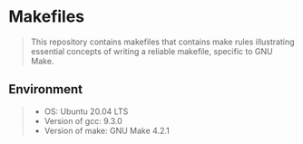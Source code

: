 # Makefiles
>  This repository contains makefiles that contains make rules illustrating essential concepts of writing a reliable makefile, specific to GNU Make.

## Environment
> - OS: Ubuntu 20.04 LTS
> - Version of gcc: 9.3.0
>  - Version of make: GNU Make 4.2.1
